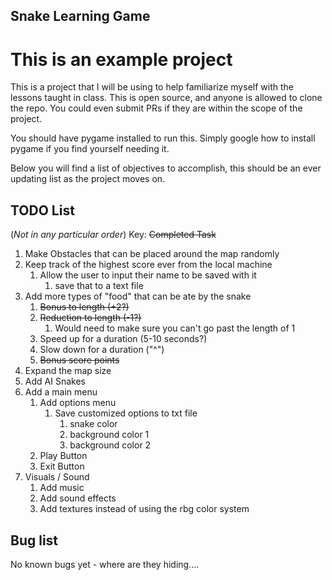 ## Snake Learning Game
# This is an example project

This is a project that I will be using to help familiarize myself with the lessons
taught in class. This is open source, and anyone is allowed to clone the repo. You could
even submit PRs if they are within the scope of the project.

You should have pygame installed to run this. 
Simply google how to install pygame if you find yourself needing it.

Below you will find a list of objectives to accomplish, 
this should be an ever updating list as the project moves on.

## TODO List
(*Not in any particular order*)
Key: ~~Completed Task~~
1. Make Obstacles that can be placed around the map randomly
2. Keep track of the highest score ever from the local machine
   1. Allow the user to input their name to be saved with it
      1. save that to a text file
3. Add more types of "food" that can be ate by the snake
   1. ~~Bonus to length (+2?)~~
   2. ~~Reduction to length (-1?)~~
      1. Would need to make sure you can't go past the length of 1
   3. Speed up for a duration (5-10 seconds?)
   4. Slow down for a duration ("^")
   5. ~~Bonus score points~~
4. Expand the map size
5. Add AI Snakes
6. Add a main menu
   1. Add options menu
      1. Save customized options to txt file
         1. snake color
         2. background color 1
         3. background color 2
   2. Play Button
   3. Exit Button
7. Visuals / Sound
   1. Add music
   2. Add sound effects
   3. Add textures instead of using the rbg color system

## Bug list
No known bugs yet - where are they hiding.... 